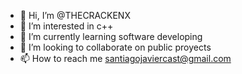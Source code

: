 - 👋 Hi, I’m @THECRACKENX
- 👀 I’m interested in c++
- 🌱 I’m currently learning software developing
- 💞️ I’m looking to collaborate on public proyects
- 📫 How to reach me santiagojaviercast@gmail.com

<!---
THECRACKENX/THECRACKENX is a ✨ special ✨ repository because its `README.md` (this file) appears on your GitHub profile.
You can click the Preview link to take a look at your changes.
--->
